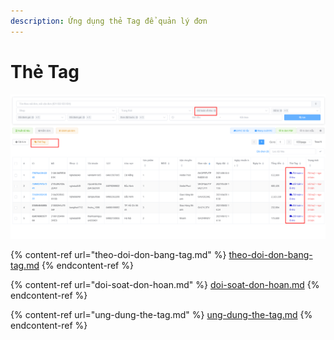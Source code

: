 ```yaml
---
description: Ứng dụng thẻ Tag để quản lý đơn
---
```


# Thẻ Tag

![Thẻ Tag đơn hàng](<../../../.gitbook/assets/image (125).png>)

{% content-ref url="theo-doi-don-bang-tag.md" %}
[theo-doi-don-bang-tag.md](theo-doi-don-bang-tag.md)
{% endcontent-ref %}

{% content-ref url="doi-soat-don-hoan.md" %}
[doi-soat-don-hoan.md](doi-soat-don-hoan.md)
{% endcontent-ref %}

{% content-ref url="ung-dung-the-tag.md" %}
[ung-dung-the-tag.md](ung-dung-the-tag.md)
{% endcontent-ref %}

